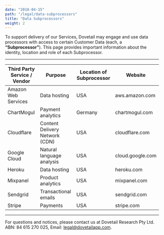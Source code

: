 ```yaml
---
date: "2018-04-15"
path: "/legal/data-subprocessors"
title: "Data Subprocessors"
weight: 2
---
```


To support delivery of our Services, Dovetail may engage and use data processors with access to certain Customer Data (each, a **“Subprocessor”**). This page provides important information about the identity, location and role of each Subprocessor.

---

| Third Party Service / Vendor | Purpose                        | Location of Subprocessor | Website          |
| ---------------------------- | ------------------------------ | ------------------------ | ---------------- |
| Amazon Web Services          | Data hosting                   | USA                      | aws.amazon.com   |
| ChartMogul                   | Payment analytics              | Germany                  | chartmogul.com   |
| Cloudflare                   | Content Delivery Network (CDN) | USA                      | cloudflare.com   |
| Google Cloud                 | Natural language analysis      | USA                      | cloud.google.com |
| Heroku                       | Data hosting                   | USA                      | heroku.com       |
| Mixpanel                     | Product analytics              | USA                      | mixpanel.com     |
| Sendgrid                     | Transactional emails           | USA                      | sendgrid.com     |
| Stripe                       | Payments                       | USA                      | stripe.com       |

---

For questions and notices, please contact us at Dovetail Research Pty Ltd. ABN: 84 615 270 025, Email: [legal@dovetailapp.com](mailto:legal@dovetailapp.com).
